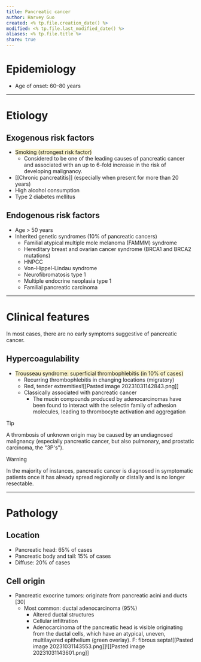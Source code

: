 ```yaml
---
title: Pancreatic cancer
author: Harvey Guo
created: <% tp.file.creation_date() %>
modified: <% tp.file.last_modified_date() %>
aliases: <% tp.file.title %>
share: true
---
```


# Epidemiology
- Age of onset: 60–80 years

---
# Etiology
## Exogenous risk factors
- <span style="background:rgba(240, 200, 0, 0.2)">Smoking (strongest risk factor) </span>
	- Considered to be one of the leading causes of pancreatic cancer and associated with an up to 6-fold increase in the risk of developing malignancy.  
- [[Chronic pancreatitis]] (especially when present for more than 20 years)
- High alcohol consumption 
- Type 2 diabetes mellitus
## Endogenous risk factors
- Age > 50 years
- Inherited genetic syndromes (10% of pancreatic cancers)
	- Familial atypical multiple mole melanoma (FAMMM) syndrome
	- Hereditary breast and ovarian cancer syndrome (BRCA1 and BRCA2 mutations)
	- HNPCC
	- Von-Hippel-Lindau syndrome
	- Neurofibromatosis type 1
	- Multiple endocrine neoplasia type 1
	- Familial pancreatic carcinoma

---
# Clinical features
In most cases, there are no early symptoms suggestive of pancreatic cancer.
## Hypercoagulability
- <span style="background:rgba(240, 200, 0, 0.2)">Trousseau syndrome: superficial thrombophlebitis (in 10% of cases)</span>
	- Recurring thrombophlebitis in changing locations (migratory)
	- Red, tender extremities![[Pasted image 20231031142843.png]]
	- Classically associated with pancreatic cancer
		- The mucin compounds produced by adenocarcinomas have been found to interact with the selectin family of adhesion molecules, leading to thrombocyte activation and aggregation

>[!tip] 
>A thrombosis of unknown origin may be caused by an undiagnosed malignancy (especially pancreatic cancer, but also pulmonary, and prostatic carcinoma, the "3P's").

>[!warning] 
>In the majority of instances, pancreatic cancer is diagnosed in symptomatic patients once it has already spread regionally or distally and is no longer resectable.

---
# Pathology
## Location
- Pancreatic head: 65% of cases
- Pancreatic body and tail: 15% of cases
- Diffuse: 20% of cases
## Cell origin
- Pancreatic exocrine tumors: originate from pancreatic acini and ducts [30]
	- Most common: ductal adenocarcinoma (95%) 
		- Altered ductal structures
		- Cellular infiltration
		- Adenocarcinoma of the pancreatic head is visible originating from the ductal cells, which have an atypical, uneven, multilayered epithelium (green overlay). F: fibrous septa![[Pasted image 20231031143553.png]]![[Pasted image 20231031143601.png]]